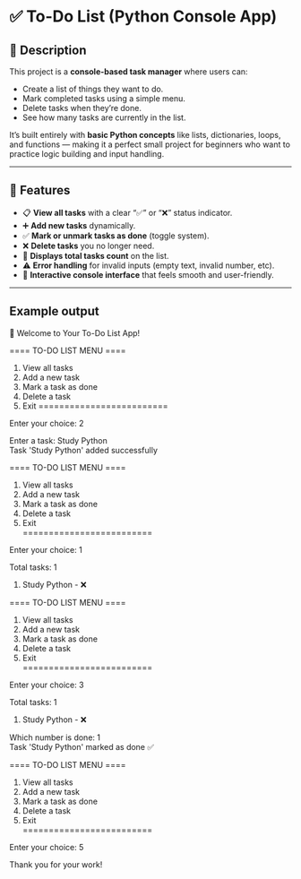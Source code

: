 # ✅ To-Do List (Python Console App)


## 📝 Description

This project is a **console-based task manager** where users can:
- Create a list of things they want to do.
- Mark completed tasks using a simple menu.
- Delete tasks when they’re done.
- See how many tasks are currently in the list.

It’s built entirely with **basic Python concepts** like lists, dictionaries, loops, and functions — making it a perfect small project for beginners who want to practice logic building and input handling.

---

## 🧩 Features

- 📋 **View all tasks** with a clear “✅” or “❌” status indicator.  
- ➕ **Add new tasks** dynamically.  
- ✅ **Mark or unmark tasks as done** (toggle system).  
- ❌ **Delete tasks** you no longer need.  
- 🔢 **Displays total tasks count** on the list.  
- ⚠️ **Error handling** for invalid inputs (empty text, invalid number, etc).  
- 💬 **Interactive console interface** that feels smooth and user-friendly.

---

## Example output

📝 Welcome to Your To-Do List App!

==== TO-DO LIST MENU ==== <br>
1. View all tasks  <br>
2. Add a new task  <br>
3. Mark a task as done  <br>
4. Delete a task  <br>
5. Exit
=========================

Enter your choice: 2

Enter a task: Study Python  <br>
Task 'Study Python' added successfully

==== TO-DO LIST MENU ====  <br>
1. View all tasks  <br>
2. Add a new task  <br>
3. Mark a task as done  <br>
4. Delete a task  <br>
5. Exit<br>
=========================

Enter your choice: 1

Total tasks: 1

1. Study Python - ❌

==== TO-DO LIST MENU ====  <br>
1. View all tasks  <br>
2. Add a new task  <br>
3. Mark a task as done  <br>
4. Delete a task  <br>
5. Exit<br>
=========================

Enter your choice: 3

Total tasks: 1

1. Study Python - ❌

Which number is done: 1  <br>
Task 'Study Python' marked as done ✅

==== TO-DO LIST MENU ====  <br>
1. View all tasks  <br>
2. Add a new task  <br>
3. Mark a task as done  <br>
4. Delete a task  <br>
5. Exit<br>
=========================

Enter your choice: 5

Thank you for your work!

